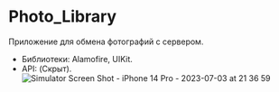 # Photo_Library
Приложение для обмена фотографий с сервером.
* Библиотеки: Alamofire, UIKit.
* API: (Скрыт).
![Simulator Screen Shot - iPhone 14 Pro - 2023-07-03 at 21 36 59](https://github.com/Satin91/Photo_Library/assets/65672952/d15c7a9a-6d73-4a08-a886-7c1fc6674f83)
